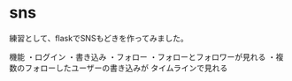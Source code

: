 # sns
練習として、flaskでSNSもどきを作ってみました。

機能
・ログイン
・書き込み
・フォロー
・フォローとフォロワーが見れる
・複数のフォローしたユーザーの書き込みが
タイムラインで見れる
